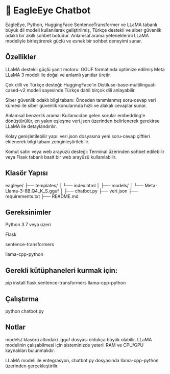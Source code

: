 # 🦅 EagleEye Chatbot

EagleEye, Python, HuggingFace SentenceTransformer ve LLaMA tabanlı büyük dil modeli kullanılarak geliştirilmiş, Türkçe destekli ve siber güvenlik odaklı bir akıllı sohbet botudur. Anlamsal arama yeteneklerini LLaMA modeliyle birleştirerek güçlü ve esnek bir sohbet deneyimi sunar.

## Özellikler

LLaMA destekli güçlü yanıt motoru:
GGUF formatında optimize edilmiş Meta LLaMA 3 modeli ile doğal ve anlamlı yanıtlar üretir.

Çok dilli ve Türkçe desteği:
HuggingFace’in Distiluse-base-multilingual-cased-v2 modeli sayesinde Türkçe dahil birçok dili anlayabilir.

Siber güvenlik odaklı bilgi tabanı:
Önceden tanımlanmış soru-cevap veri kümesi ile siber güvenlik konularında hızlı ve alakalı cevaplar sunar.

Anlamsal benzerlik arama:
Kullanıcıdan gelen sorular embedding'e dönüştürülür, en yakın eşleşme veri.json üzerinden belirlenerek gerekirse LLaMA ile detaylandırılır.

Kolay genişletilebilir yapı:
veri.json dosyasına yeni soru-cevap çiftleri eklenerek bilgi tabanı zenginleştirilebilir.

Komut satırı veya web arayüzü desteği:
Terminal üzerinden sohbet edilebilir veya Flask tabanlı basit bir web arayüzü kullanılabilir.

## Klasör Yapısı

eagleye/
├── templates/
│   └── index.html
│
├── models/
│   └── Meta-Llama-3-8B.Q4_K_S.gguf
│
├── chatbot.py
├── veri.json
├── requirements.txt
├── README.md   

## Gereksinimler

Python 3.7 veya üzeri

Flask

sentence-transformers

llama-cpp-python

## Gerekli kütüphaneleri kurmak için:

pip install flask sentence-transformers llama-cpp-python

## Çalıştırma

python chatbot.py

## Notlar

models/ klasörü altındaki .gguf dosyası oldukça büyük olabilir. LLaMA modelinin çalışabilmesi için sisteminizde yeterli RAM ve CPU/GPU kaynakları bulunmalıdır.

LLaMA modeli ile entegrasyon, chatbot.py dosyasında llama-cpp-python üzerinden gerçekleştirilir.

